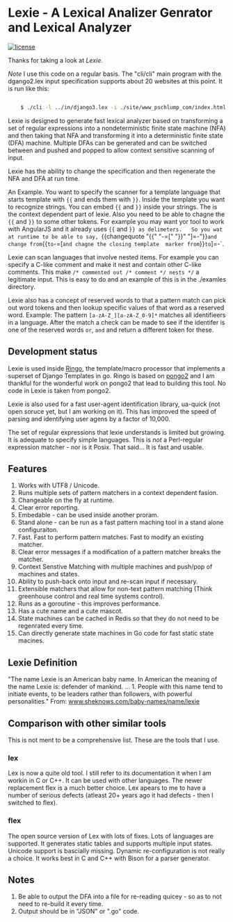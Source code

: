 # Lexie - A Lexical Analizer Genrator and Lexical Analyzer

 [![license](http://img.shields.io/badge/license-MIT-red.svg?style=flat)](https://raw.githubusercontent.com/pschlump/Go-FTL/master/LICENSE)


Thanks for taking a look at *Lexie*.

*Note*  I use this code on a regular basis.  The "cli/cli" main program with the dgango2.lex input specification supports about 20 websites at this point.
It is run like this:

```bash

	$ ./cli -l ../in/django3.lex -i ./site/www_pschlump_com/index.html -o ./www/www_pschlump_com/index.html >,a

```

Lexie is designed to generate fast lexical analyzer based on
transforming a set of regular expressions into a nondeterministic
finite state machine (NFA) and then taking that NFA and transforming
it into a deterministic finite state (DFA) machine.   Multiple DFAs
can be generated and can be switched between and pushed and popped
to allow context sensitive scanning of input.

Lexie has the ability to change the specification and then regenerate
the NFA and DFA at run time.

An Example.   You want to specify the scanner for a template language
that starts template with `{{` and ends them with `}}`.  Inside the
template you want to recognize strings.  You can embed `{{` and `}}`
inside your strings.  The is the context dependent part of lexie.
Also you need to be able to chagne the `{{` and `}}` to some other
tokens.   For example you may want yor tool to work with AngularJS
and it already uses `{{` and `}} as delimeters.   So you wat at
runtime to be able to say, `{{changequote "{{" "-=[" "}}" "]=-"}}`
and change from `{{` to `-=[` and chagne the closing template 
marker from `}}` to `]=-`.

Lexie can scan languages that involve nested items.  For example
you can specify a C-like comment and make it nest and contain
other C-like comments.  This make `/* commented out /* comment */ nests */`
a legitimate input.  This is easy to do and an example of this
is in the ./examles directory.

Lexie also has a concept of reserved words to that a pattern match can
pick out word tokens and then lookup specific values of that word as 
a reserved word.  Example:  The pattern `[a-zA-Z_][a-zA-Z_0-9]*` 
matches all identifieers in a language.   After the match a check
can be made to see if the identifer is one of the reserved words
`or`, `and` and return a different token for these.   

## Development status

Lexie is used inside [Ringo](https://github.com/pschlump/ringo),
the template/macro processor that implements a superset of Django
Templates in go.  Ringo is based on
[pongo2](https://github.com/flosch/pongo2) and I am thankful for
the wonderful work on pongo2 that lead to building this tool.
No code in Lexie is taken from pongo2.

Lexie is also used for a fast user-agent identification library,
ua-quick (not open soruce yet, but I am working on it).  This has
improved the speed of parsing and identifying user agens by a factor
of 10,000.

The set of regular expressions that lexie understands is limited
but growing.  It is adequate to specify simple languages.   This is *not*
a Perl-regular expression matcher - nor is it Posix.  That said...
It is fast and usable.

## Features

1) Works with UTF8 / Unicode.
2) Runs multiple sets of pattern matchers in a context dependent fasion.
3) Changeable on the fly at runtime.
4) Clear error reporting.
5) Embedable - can be used inside another proram.
6) Stand alone - can be run as a fast pattern maching tool in a stand alone configuraiton.
7) Fast.  Fast to perform pattern matches.  Fast to modify an existing matcher.
8) Clear error messages if a modification of a pattern matcher breaks the matcher.
9) Context Senstive Matching with multiple machines and push/pop of machines and states.
10) Ability to push-back onto input and re-scan input if necessary.
11) Extensible matchers that allow for non-text pattern matching (Think greenhouse control and real time systems control).
12) Runs as a goroutine - this improves performance.
13) Has a cute name and a cute mascot.
14) State machines can be cached in Redis so that they do not need to be regenrated every time.
15) Can directly generate state machines in Go code for fast static state macines.

## Lexie Definition

"The name Lexie is an American baby name. In American the meaning
of the name Lexie is: defender of mankind. ...  1. People with this
name tend to initiate events, to be leaders rather than followers,
with powerful personalities."
From: www.sheknows.com/baby-names/name/lexie

## Comparison with other similar tools

This is not ment to be a comprehensive list.  These are the tools that I use.

### lex

Lex is now a quite old tool.  I still refer to its documentation it when I am workin in C or C++.
It can be used with other languages.  The newer replacement flex is a much better
choice.  Lex apears to me to have a number of serious defects (atleast 20+ years
ago it had defects - then I switched to flex).

### flex

The open source version of Lex with lots of fixes.  Lots of languages are
supported.  It generates static tables and supports multiple input states.
Unicode support is bascially missing.  Dynamic re-configuration is not 
really a choice.   It works best in C and C++ with Bison for a parser
generator.

## Notes

1. Be able to output the DFA into a file for re-reading quicey - so as to not
need to re-build it every time.  
2. Output should be in "JSON" or ".go" code.


